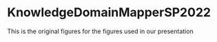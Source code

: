 # KnowledgeDomainMapperSP2022

This is the original figures for the figures used in our presentation
